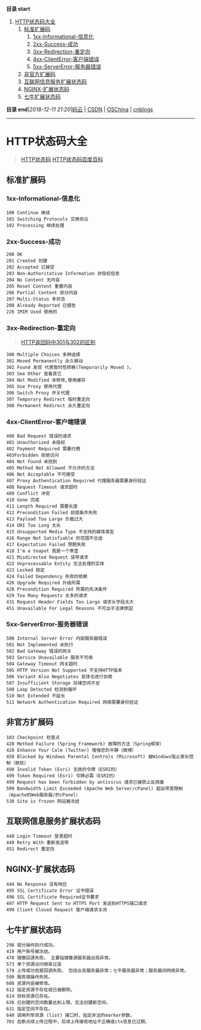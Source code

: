 **目录 start**

1. [HTTP状态码大全](#http状态码大全)
    1. [标准扩展码](#标准扩展码)
        1. [1xx-Informational-信息化](#1xx-informational-信息化)
        1. [2xx-Success-成功](#2xx-success-成功)
        1. [3xx-Redirection-重定向](#3xx-redirection-重定向)
        1. [4xx-ClientError-客户端错误](#4xx-clienterror-客户端错误)
        1. [5xx-ServerError-服务器错误](#5xx-servererror-服务器错误)
    1. [非官方扩展码](#非官方扩展码)
    1. [互联网信息服务扩展状态码](#互联网信息服务扩展状态码)
    1. [NGINX-扩展状态码](#nginx-扩展状态码)
    1. [七牛扩展状态码](#七牛扩展状态码)

**目录 end**|_2018-12-11 21:20_|[码云](https://gitee.com/gin9) | [CSDN](http://blog.csdn.net/kcp606) | [OSChina](https://my.oschina.net/kcp1104) | [cnblogs](http://www.cnblogs.com/kuangcp)
****************************************
# HTTP状态码大全
> [HTTP状态码](http://www.runoob.com/http/http-status-codes.html)
> [HTTP状态码百度百科](https://baike.baidu.com/item/HTTP%E7%8A%B6%E6%80%81%E7%A0%81)
## 标准扩展码

### 1xx-Informational-信息化
```
100 Continue 继续
101 Switching Protocols 交换协议
102 Processing 继续处理
```
### 2xx-Success-成功
```
200 OK
201 Created 创建
202 Accepted 已接受
203 Non-Authoritative Information 非授权信息
204 No Content 无内容
205 Reset Content 重置内容
206 Partial Content 部分内容
207 Multi-Status 多状态
208 Already Reported 已报告
226 IMIM Used 使用的
```
### 3xx-Redirection-重定向
> [HTTP返回码中301与302的区别  ](http://blog.163.com/darkness@yeah/blog/static/131774484201221495129735/)

```
300 Multiple Choices 多种选择
301 Moved Permanently 永久移动
302 Found 发现 代表暂时性转移(Temporarily Moved )。
303 See Other 查看其它
304 Not Modified 未修改,使用缓存
305 Use Proxy 使用代理
306 Switch Proxy 开关代理
307 Temporary Redirect 临时重定向
308 Permanent Redirect 永久重定向
```
### 4xx-ClientError-客户端错误
```
400 Bad Request 错误的请求
401 Unauthorized 未授权
402 Payment Required 需要付费
403Forbidden 拒绝访问
404 Not Found 未找到
405 Method Not Allowed 不允许的方法
406 Not Acceptable 不可接受
407 Proxy Authentication Required 代理服务器需要身份验证
408 Request Timeout 请求超时
409 Conflict 冲突
410 Gone 完成
411 Length Required 需要长度
412 Precondition Failed 前提条件失败
413 Payload Too Large 负载过大
414 URI Too Long 太长
415 Unsupported Media Type 不支持的媒体类型
416 Range Not Satisfiable 的范围不合适
417 Expectation Failed 预期失败
418 I'm a teapot 我是一个茶壶
421 Misdirected Request 误导请求
422 Unprocessable Entity 无法处理的实体
423 Locked 锁定
424 Failed Dependency 失败的依赖
426 Upgrade Required 升级所需
428 Precondition Required 所需的先决条件
429 Too Many Requests 太多的请求
431 Request Header Fields Too Large 请求头字段太大
451 Unavailable For Legal Reasons 不可出于法律原因
```

### 5xx-ServerError-服务器错误
```
500 Internal Server Error 内部服务器错误
501 Not Implemented 未执行
502 Bad Gateway 错误的网关
503 Service Unavailable 服务不可用
504 Gateway Timeout 网关超时
505 HTTP Version Not Supported 不支持HTTP版本
506 Variant Also Negotiates 变体也进行协商
507 Insufficient Storage 存储空间不足
508 Loop Detected 检测到循环
510 Not Extended 不延长
511 Network Authentication Required 网络需要身份验证
```

## 非官方扩展码
```
103 Checkpoint 检查点
420 Method Failure (Spring Framework) 故障的方法（Spring框架）
420 Enhance Your Calm (Twitter) 增强您的平静（微博）
450 Blocked by Windows Parental Controls (Microsoft) 被Windows阻止家长控制（微软）
498 Invalid Token (Esri) 无效的令牌（ESRI的）
499 Token Required (Esri) 令牌必需（ESRI的）
499 Request has been forbidden by antivirus 请求已被禁止反病毒
509 Bandwidth Limit Exceeded (Apache Web Server/cPanel) 超出带宽限制（Apache的Web服务器/的cPanel）
530 Site is frozen 网站被冻结
```
## 互联网信息服务扩展状态码
```
440 Login Timeout 登录超时
449 Retry With 重新发送带
451 Redirect 重定向
```

## NGINX-扩展状态码
```
444 No Response 没有响应
495 SSL Certificate Error 证书错误
496 SSL Certificate Required证书要求
497 HTTP Request Sent to HTTPS Port 发送到HTTPS端口请求
499 Client Closed Request 客户端请求关闭
```

## 七牛扩展状态码
```
298 部分操作执行成功。
419 用户账号被冻结。
478 镜像回源失败。 主要指镜像源服务器出现异常。
573 单个资源访问频率过高
579 上传成功但是回调失败。 包括业务服务器异常；七牛服务器异常；服务器间网络异常。
599 服务端操作失败。
608 资源内容被修改。
612 指定资源不存在或已被删除。
614 目标资源已存在。
630 已创建的空间数量达到上限，无法创建新空间。
631 指定空间不存在。
640 调用列举资源 (list) 接口时，指定非法的marker参数。
701 在断点续上传过程中，后续上传接收地址不正确或ctx信息已过期。
```

